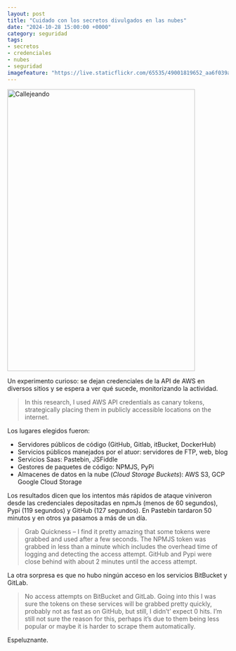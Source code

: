 ```yaml
---
layout: post
title: "Cuidado con los secretos divulgados en las nubes"
date: "2024-10-28 15:00:00 +0000"
category: seguridad
tags:
- secretos
- credenciales
- nubes
- seguridad
imagefeature: "https://live.staticflickr.com/65535/49001819652_aa6f039a3c_z.jpg"
---
```


<a data-flickr-embed="true" href="https://www.flickr.com/photos/fernand0/49001819652/in/photolist-QZx5a7-QZx6ko-RahWCq-2gbbsPU-2gtfXB8-2gyJLNz-2hE88Mw-2i4DCEC-2i7VsWw-2ikEXFT-2ir92Zg-2iu4T78-2k2jnoV-2k2k47D-2kMYWXj-2msehPX-2muELi7-2mwX6ep-2mZUYtU-2nMTcQW-2oZtXmJ-2p4LKbV-2porLVP-2qoT32P-2qoU7Sq-uzFJg7-uzQL3z-uzRyz2-uYupKk-vf6RA7-vf7y65-vfeixT-vw9myu-vwFZSZ-FJzgsB-FPeZty-H1UzxH-JwKUEN-Nu2fPh-NxdAvv-NAk8Em-NCSSF6-NCSUNn-NEbGS7-NHphds-NHpiqs-NHpv7o-NLEVLe-NLF1EH-Qf3E19" title="Callejeando"><img src="https://live.staticflickr.com/65535/49001819652_aa6f039a3c_z.jpg" width="427" height="640" alt="Callejeando"/></a><script async src="//embedr.flickr.com/assets/client-code.js" charset="utf-8"></script>

Un experimento curioso: se dejan credenciales de la API de AWS en diversos sitios y se espera a ver qué sucede, monitorizando la actividad.

> In this research, I used AWS API credentials as canary tokens, strategically placing them in publicly accessible locations on the internet.

Los lugares elegidos fueron:

* Servidores públicos de código (GitHub, Gitlab, itBucket, DockerHub)
* Servicios públicos manejados por el atuor: servidores de FTP, web, blog
* Servicios Saas: Pastebin, JSFiddle
* Gestores de paquetes de código: NPMJS, PyPi
* Almacenes de datos en la nube (*Cloud Storage Buckets*): AWS S3, GCP Google Cloud Storage

Los resultados dicen que los intentos más rápidos de ataque viniveron desde las credenciales depositadas en npmJs (menos de 60 segundos), Pypi (119 segundos) y GitHub (127 segundos). En Pastebin tardaron 50 minutos y en otros ya pasamos a más de un día.

> Grab Quickness – I find it pretty amazing that some tokens were grabbed and used after a few seconds. The NPMJS token was grabbed in less than a minute which includes the overhead time of logging and detecting the access attempt. GitHub and Pypi were close behind with about 2 minutes until the access attempt.

La otra sorpresa es que no hubo ningún acceso en los servicios BitBucket y GitLab.

> No access attempts on BitBucket and GitLab. Going into this I was sure the tokens on these services will be grabbed pretty quickly, probably not as fast as on GitHub, but still, I didn’t’ expect 0 hits. I’m still not sure the reason for this, perhaps it’s due to them being less popular or maybe it is harder to scrape them automatically.

Espeluznante.
